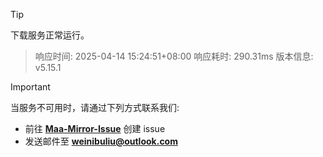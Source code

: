 > [!TIP]
下载服务正常运行。


> 响应时间: 2025-04-14 15:24:51+08:00
> 响应耗时: 290.31ms
> 版本信息: v5.15.1

> [!IMPORTANT]
> 当服务不可用时，请通过下列方式联系我们: 
> - 前往 **[Maa-Mirror-Issue](https://github.com/MaaMirror/Maa-Mirror-Issue/issues)** 创建 issue
> - 发送邮件至 **<a href="mailto:weinibuliu@outlook.com">weinibuliu@outlook.com</a>**